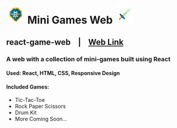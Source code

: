 # <img src="./src/assets/images/miniShield.png" alt="miniShield" width="50" height="50"/> Mini Games Web <img src="./src/assets/images/miniSword.png" alt="miniSword" width="50" height="50"/>
## react-game-web &nbsp;&nbsp;&nbsp;|&nbsp;&nbsp;&nbsp; [Web Link](https://yunji0387.github.io/react-game-web/)

### A web with a collection of mini-games built using React
#### Used: React, HTML, CSS, Responsive Design
#### Included Games:
- Tic-Tac-Toe
- Rock Paper Scissors
- Drum Kit
- More Coming Soon...
